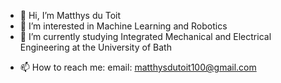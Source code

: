 - 👋 Hi, I’m Matthys du Toit
- 👀 I’m interested in Machine Learning and Robotics
- 🌱 I’m currently studying Integrated Mechanical and Electrical Engineering at the University of Bath
<!-- - 💞️ I’m looking to collaborate on projects within Machine Learning -->
- 📫 How to reach me: email: matthysdutoit100@gmail.com

<!---
mmdt01/mmdt01 is a ✨ special ✨ repository because its `README.md` (this file) appears on your GitHub profile.
You can click the Preview link to take a look at your changes.
--->
